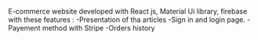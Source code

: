 E-commerce website developed with React js, Material Ui library, firebase with these features : 
-Presentation of tha articles
-Sign in and login page.
-Payement method with Stripe
-Orders history
